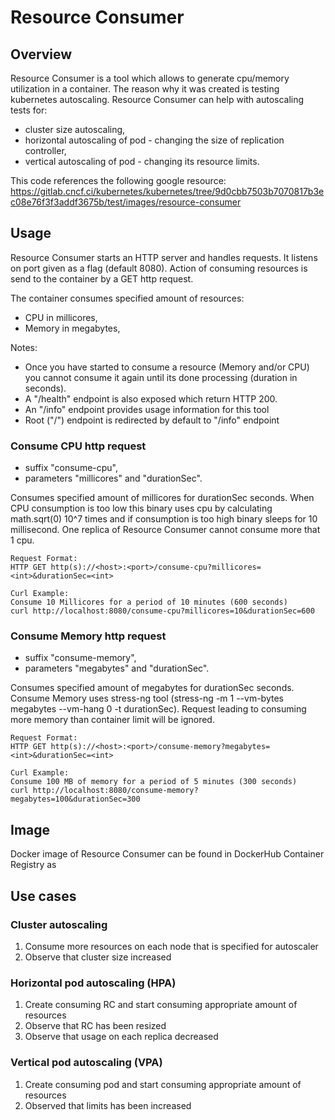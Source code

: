 # Resource Consumer

## Overview
Resource Consumer is a tool which allows to generate cpu/memory utilization in a container.
The reason why it was created is testing kubernetes autoscaling.
Resource Consumer can help with autoscaling tests for:
- cluster size autoscaling,
- horizontal autoscaling of pod - changing the size of replication controller,
- vertical autoscaling of pod - changing its resource limits.

This code references the following google resource:  
https://gitlab.cncf.ci/kubernetes/kubernetes/tree/9d0cbb7503b7070817b3ec08e76f3f3addf3675b/test/images/resource-consumer

## Usage
Resource Consumer starts an HTTP server and handles requests.
It listens on port given as a flag (default 8080).
Action of consuming resources is send to the container by a GET http request.

The container consumes specified amount of resources:
- CPU in millicores,
- Memory in megabytes,

Notes:
- Once you have started to consume a resource (Memory and/or CPU) you cannot consume it again until its done processing (duration in seconds).
- A "/health" endpoint is also exposed which return HTTP 200.
- An "/info" endpoint provides usage information for this tool
- Root ("/") endpoint is redirected by default to "/info" endpoint

### Consume CPU http request
- suffix "consume-cpu",
- parameters "millicores" and "durationSec".

Consumes specified amount of millicores for durationSec seconds.
When CPU consumption is too low this binary uses cpu by calculating math.sqrt(0) 10^7 times and if consumption is too high binary sleeps for 10 millisecond.
One replica of Resource Consumer cannot consume more that 1 cpu.

```console
Request Format:
HTTP GET http(s)://<host>:<port>/consume-cpu?millicores=<int>&durationSec=<int>

Curl Example:  
Consume 10 Millicores for a period of 10 minutes (600 seconds)  
curl http://localhost:8080/consume-cpu?millicores=10&durationSec=600
```

### Consume Memory http request
- suffix "consume-memory",
- parameters "megabytes" and "durationSec".

Consumes specified amount of megabytes for durationSec seconds.
Consume Memory uses stress-ng tool (stress-ng -m 1 --vm-bytes megabytes --vm-hang 0 -t durationSec).
Request leading to consuming more memory than container limit will be ignored.

```console
Request Format:  
HTTP GET http(s)://<host>:<port>/consume-memory?megabytes=<int>&durationSec=<int>

Curl Example:  
Consume 100 MB of memory for a period of 5 minutes (300 seconds)  
curl http://localhost:8080/consume-memory?megabytes=100&durationSec=300
```

## Image

Docker image of Resource Consumer can be found in DockerHub Container Registry as <fill-in-data>

## Use cases

### Cluster autoscaling
1. Consume more resources on each node that is specified for autoscaler
2. Observe that cluster size increased

### Horizontal pod autoscaling (HPA)
1. Create consuming RC and start consuming appropriate amount of resources
2. Observe that RC has been resized
3. Observe that usage on each replica decreased

### Vertical pod autoscaling (VPA)
1. Create consuming pod and start consuming appropriate amount of resources
2. Observed that limits has been increased
